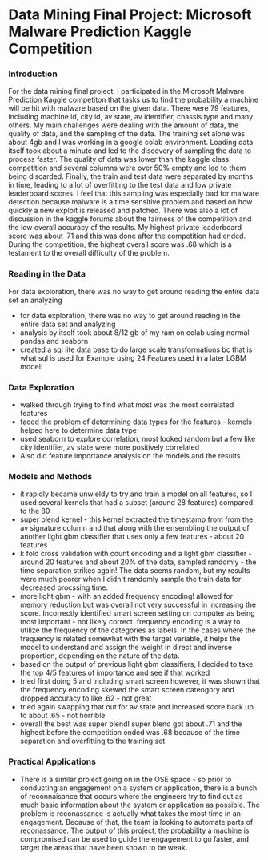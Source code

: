 # Data Mining Final Project: Microsoft Malware Prediction Kaggle Competition
### Introduction
For the data mining final project, I participated in the Microsoft Malware Prediction Kaggle competiton that tasks us to find the probability a machine will be hit with malware based on the given data. There were 79 features, including machine id, city id, av state, av identifier, chassis type and many others. My main challenges were dealing with the amount of data, the quality of data, and the sampling of the data. The training set alone was about 4gb and I was working in a google colab environment. Loading data itself took about a minute and led to the discovery of sampling the data to process faster. The quality of data was lower than the kaggle class competition and several columns were over 50% empty and led to them being discarded. Finally, the train and test data were separated by months in time, leading to a lot of overfitting to the test data and low private leaderboard scores. I feel that this sampling was especially bad for malware detection because malware is a time sensitive problem and based on how quickly a new exploit is released and patched. There was also a lot of discussion in the kaggle forums about the fairness of the competition and the low overall accuracy of the results. My highest private leaderboard score was about .71 and this was done after the competition had ended. During the competition, the highest overall score was .68 which is a testament to the overall difficulty of the problem. 

### Reading in the Data
For data exploration, there was no way to get around reading the entire data set an analyzing
- for data exploration, there was no way to get around reading in the entire data set and analyzing
- analysis by itself took about  8/12 gb of my ram on colab using normal pandas and seaborn
- created a sql lite data base to do large scale transformations bc that is what sql is used for
Example using 24 Features used in a later LGBM model: 


### Data Exploration
- walked through trying to find what most was the most correlated features
- faced the problem of determining data types for the features - kernels helped here to determine data type
- used seaborn to explore correlation, most looked random but a few like city identifier, av state were more positively correlated
- Also did feature importance analysis on the models and the results.

### Models and Methods
- it rapidly became unwieldy to try and train a model on all features, so I used several kernels that had a subset (around 28 features) compared to the 80
- super blend kernel - this kernel extracted the timestamp from from the av signature column and that along with the ensembling the output of another light gbm classifier that uses only a few features - about 20 features
- k fold cross validation with count encoding and a light gbm classifier - around 20 features and about 20% of the data, sampled randomly - the time separation strikes again! The data seems random, but my results were much poorer when I didn't randomly sample the train data for decreased procssing time.
- more light gbm - with an added frequency encoding! allowed for memory reduction but was overall not very successful in increasing the score. Incorrectly identified smart screen setting on computer as being most important - not likely correct. frequency encoding is a way to utilize the frequency of the categories as labels. In the cases where the frequency is related somewhat with the target variable, it helps the model to understand and assign the weight in direct and inverse proportion, depending on the nature of the data.
- based on the output of previous light gbm classifiers, I decided to take the top 4/5 features of importance and see if that worked 
- tried first doing 5 and including smart screen however, it was shown that the frequency encoding skewed the smart screen cateogory and dropped accuracy to like .62 - not great
- tried again swapping that out for av state and increased score back up to about .65 - not horrible
- overall the best was super blend! super blend got about .71 and the highest before the competition ended was .68 because of the time separation and overfitting to the training set

### Practical Applications 
- There is a similar project going on in the OSE space - so prior to conducting an engagement on a system or application, there is a bunch of reconnaisance that occurs where the engineers try to find out as much basic information about the system or application as possible. The problem is reconassance is actually what takes the most time in an engagement. Because of that, the team is looking to automate parts of reconassance. The output of this project, the probability a machine is compromised can be used to guide the engagement to go faster, and target the areas that have been shown to be weak.

